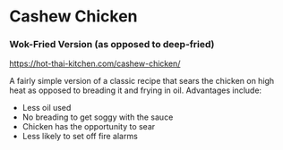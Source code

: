 # Cashew Chicken
### Wok-Fried Version (as opposed to deep-fried)
https://hot-thai-kitchen.com/cashew-chicken/

A fairly simple version of a classic recipe that sears the chicken on high heat as opposed to breading it and frying in oil.
Advantages include:
- Less oil used
- No breading to get soggy with the sauce
- Chicken has the opportunity to sear
- Less likely to set off fire alarms